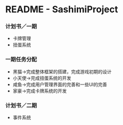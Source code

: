 # README - SashimiProject

<h3>计划书／一期</h3>
<ul>
	<li>卡牌管理</li>
	<li>扭蛋系统</li>
</ul>

<h3>一期任务分配</h3>
<ul>
	<li>黑猫->完成整体框架的搭建，完成游戏初期的设计</li>
	<li>小天使->完成扭蛋系统的开发</li>
	<li>咸鱼->完成用户管理界面的完善和一些UI的完善</li>
	<li>家豪->完成卡牌系统的开发</li>
</ul>

<h3>计划书／二期</h3>
<ul>
	<li>事件系统</li>
</ul>